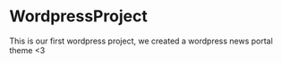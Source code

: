 # WordpressProject
This is our first wordpress project, we created a wordpress news portal theme
<3

